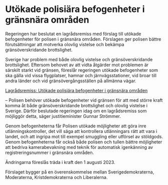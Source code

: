# Utökade polisiära befogenheter i gränsnära områden

Regeringen har beslutat en lagrådsremiss med förslag till utökade befogenheter för polisen i gränsnära områden. Förslagen ger polisen bättre förutsättningar att motverka olovlig vistelse och bekämpa gränsöverskridande brottslighet.

Sverige har problem med både olovlig vistelse och gränsöverskridande brottslighet. Eftersom behovet av att vidta åtgärder mot problemen är särskilt starkt vid gränsen, föreslår regeringen utökade befogenheter som ska gälla vid vissa flygplatser, hamnar och järnvägsstationer, vid broar till andra länder och vid gränsövergångsställen på allmänna vägar.

[Lagrådsremiss: Utökade polisiära befogenheter i gränsnära områden](/rattsliga-dokument/lagradsremiss/2023/02/utokade-polisiara-befogenheter-i-gransnara-omraden/)

– Polisen behöver utökade befogenheter vid gränsen för att med större kraft komma åt både gränsöverskridande brottslighet och olovlig vistelse i Sverige. Därför beslutade regeringen idag om en lagrådsremiss som möjliggör detta, säger justitieminister Gunnar Strömmer.

Genom befogenheterna får Polisen utökade möjligheter att göra inre utlänningskontroller, det vill säga att kontrollera utlänningars rätt att vara i landet, och att ingripa mot till exempel smuggling eller utförsel av stöldgods. Genom befogenheterna får också både polisen och tullen bättre möjligheter att bedriva kamerabevakning med teknik för automatisk igenkänning av registreringsnummer i gränsnära områden.

Ändringarna föreslås träda i kraft den 1 augusti 2023.

Förslaget bygger på en överenskommelse mellan Sverigedemokraterna, Moderaterna, Kristdemokraterna och Liberalerna.
